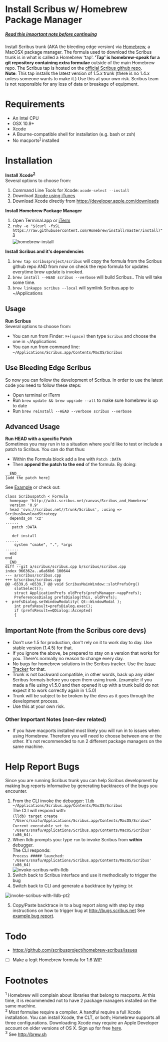 Install Scribus w/ Homebrew Package Manager
================
##### **[Read this important note before continuing](https://github.com/scribusproject/homebrew-scribus#important-note-from-the-scribus-core-devs)**  

Install Scribus trunk (AKA the bleeding edge version) via [Homebrew](http://brew.sh), a MacOSX package manager.
The formula used to download the Scribus trunk is in what is called a Homebrew 'tap'. **'Tap' is homebrew-speak for a git repository containing extra formulae** outside of the main Homebrew repo. The Scribus tap is hosted on the [official Scribus github repo](https://github.com/scribusproject/homebrew-scribus).  
**Note**: This tap installs the latest version of 1.5.x trunk (there is no 1.4.x unless someone wants to make it.) Use this at your own risk. Scribus team is not responsible for any loss of data or breakage of equipment. 

Requirements
============
* An Intel CPU
* OSX 10.9+
* Xcode
* A Bourne-compatible shell for installation (e.g. bash or zsh)
* No macports<sup>[1](#1)</sup> installed

Installation
=====
**Install Xcode<sup>[2](#2)</sup>**  
Several options to choose from:  
  1. Command Line Tools for Xcode: `xcode-select --install`  
  2. Download [Xcode using iTunes](https://itunes.apple.com/us/app/xcode/id497799835)  
  3. Download Xcode directly from https://developer.apple.com/downloads  

**Install Homebrew Package Manager**   
1. Open Terminal.app or [iTerm](http://iterm2.com)  
2. ```ruby -e "$(curl -fsSL https://raw.githubusercontent.com/Homebrew/install/master/install)"```  <sup>[3](#3)</sup>  
![homebrew-install](https://cloud.githubusercontent.com/assets/4140247/8355316/32b5c0fa-1b14-11e5-9393-2ed0588983d6.gif)


**Install Scribus and it's dependencies**  
1. ``brew tap scribusproject/scribus`` will copy the formula from the Scribus github repo AND from now on check the repo formula for updates everytime brew update is invoked.  
2. ``brew install --HEAD scribus --verbose`` will build Scribus.. This will take some time.  
3. ``brew linkapps scribus --local`` will symlink Scribus.app to ~/Applications  

## Usage 
**Run Scribus**  
Several options to choose from:  
* You can run from Finder: ```⌘+[space]``` then type ```Scribus``` and choose the one in ~/Applications  
* You can run from command line:  ``~/Applications/Scribus.app/Contents/MacOS/Scribus``  

## Use Bleeding Edge Scribus
So now you can follow the development of Scribus. In order to use the latest code you need to follow these steps:  
* Open terminal or iTerm
* Run ```brew update && brew upgrade --all``` to make sure homebrew is up to date
* Run ```brew reinstall --HEAD --verbose scribus --verbose```

## Advanced Usage 
**Run HEAD with a specific Patch**  
Sometimes you may run in to a situation where you'd like to test or include a patch to Scribus. You can do that thus:
* Within the Formula block add a line with ```Patch :DATA```  
* Then **append the patch to the end** of the formula. 
By doing:
```
__END__
[add the patch here]  
```
See [Example](https://gist.github.com/luzpaz/69c00f2a8516b5462614) or check out:  
```
class Scribuspatch < Formula
  homepage 'http://wiki.scribus.net/canvas/Scribus_and_Homebrew'
  version '0.9'
  head 'svn://scribus.net//trunk/Scribus', :using => ScribusDownloadStrategy
  depends_on 'xz'
......
   patch :DATA

   def install
......
    system "cmake", ".", *args
......
  end
end
__END__
diff --git a/scribus/scribus.cpp b/scribus/scribus.cpp
index 966362a..a6a66b6 100644
--- a/scribus/scribus.cpp
+++ b/scribus/scribus.cpp
@@ -6539,6 +6539,7 @@ void ScribusMainWindow::slotPrefsOrg()
 	slotSelect();
 	struct ApplicationPrefs oldPrefs(prefsManager->appPrefs);
 	PreferencesDialog prefsDialog(this, oldPrefs);
+  prefsDialog.setWindowModality( Qt::WindowModal );
 	int prefsResult=prefsDialog.exec();
 	if (prefsResult==QDialog::Accepted)
 	{
```


## Important Note (from the Scribus core devs)

*  Don't use 1.5 for production, don't rely on it to work day to day. Use stable version (1.4.5) for that.
*  If you ignore the above, be prepared to stay on a version that works for you. There's normally no
     reason to change every day.
*  No bugs for homebrew solutions in the Scribus tracker. Use the [Issue Tracker](https://github.com/scribusproject/homebrew-scribus/issues) for that.
*  Trunk is not backward compatible, in other words, back up any older Scribus formats before you open them using trunk. (example: if you made a file using v1.5.0 and then opened it up with a trunk build do not expect it to work correctly again in 1.5.0) 
*  Trunk will be subject to be broken by the devs as it goes through the development process. 
*  Use this at your own risk. 

### Other Important Notes (non-dev related)

* If you have macports installed most likely you will run in to issues when using Homebrew. Therefore you will need to choose between one or the other. It's not recommended to run 2 different package managers on the same machine. 

Help Report Bugs
================
Since you are running Scribus trunk you can help Scribus development by making bug reports informative by generating backtraces of the bugs you encounter.  
  1. From the CLI invoke the debugger: ```lldb ~/Applications/Scribus.app/Contents/MacOS/Scribus```  
     The CLI will respond with:  
     ```(lldb) target create "/Users/snafu/Applications/Scribus.app/Contents/MacOS/Scribus"```  
     ```Current executable set to '/Users/snafu/Applications/Scribus.app/Contents/MacOS/Scribus' (x86_64).```  
  2. When lldb prompts you: type ``run`` to invoke Scribus from **within** debugger.  
     The CLI responds:  
     ```Process ##### launched: '/Users/snafu/Applications/Scribus.app/Contents/MacOS/Scribus' (x86_64)```  
  ![invoke-scribus-with-lldb](https://cloud.githubusercontent.com/assets/4140247/10736714/7443d1e6-7bdc-11e5-9d57-c3c71f04b0e5.gif)
  3. Switch back to Scribus interface and use it methodically to trigger the bug  
  4. Switch back to CLI and generate a backtrace by typing: ```bt```

  ![invoke-scribus-with-lldb-pt2](https://cloud.githubusercontent.com/assets/4140247/10736831/12ccd25e-7bdd-11e5-9652-1a0224f09f72.gif)

  5. Copy/Paste backtrace in to a bug report along with step by step instructions on how to trigger bug at http://bugs.scribus.net See [example bug report](http://bugs.scribus.net/view.php?id=13026).  

Todo
====
* https://github.com/scribusproject/homebrew-scribus/issues
- [ ] Make a legit Homebrew formula for 1.6 [WIP](https://gist.github.com/luzpaz/647414b7470b9e78b851)

Footnotes
====
<a name="1"><sup>1</sup></a> Homebrew will complain about libraries that belong to macports. At this time, it is recommended not to have 2 package managers installed on the same machine.  
<a name="2"><sup>2</sup></a> Most formulae require a compiler. A handful require a full Xcode
    installation. You can install Xcode, the CLT, or both; Homebrew
    supports all three configurations. Downloading Xcode may require an Apple Developer account on older versions of OS X. Sign up for free [here](https://developer.apple.com/register/index.action).  
<a name="3"><sup>3</sup></a> See http://brew.sh

